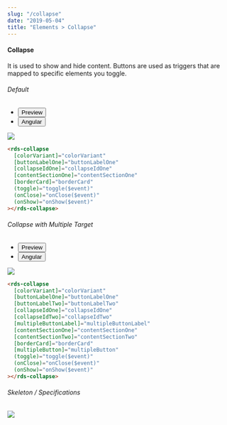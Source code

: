 ```yaml
---
slug: "/collapse"
date: "2019-05-04"
title: "Elements > Collapse"
---
```


<!-- CSS only -->
<link href="https://cdn.jsdelivr.net/npm/bootstrap@5.1.3/dist/css/bootstrap.min.css" rel="stylesheet" integrity="sha384-1BmE4kWBq78iYhFldvKuhfTAU6auU8tT94WrHftjDbrCEXSU1oBoqyl2QvZ6jIW3" crossorigin="anonymous">
<link rel="stylesheet" href="../../../../../../../raaghu/src/assets/css/style-elements.css">
<link rel="stylesheet" href="../../../../../../../raaghu/src/assets/css/main.css">

#### Collapse

<p class="checkbox-def">It is used to show and hide content. Buttons are used as triggers that are mapped to specific elements you toggle.</p>

<section class="py-4">
    <h6>Default</h6>
    <div class="py-3">
      <div class="cust-tabs">
        <ul class="nav nav-tabs" id="myTab" role="tablist">
          <li class="nav-item" role="presentation">
            <button class="nav-link active" id="PreviewBasic-tab" data-bs-toggle="tab" data-bs-target="#PreviewBasic" type="button" role="tab" aria-controls="PreviewBasic" aria-selected="true">Preview </button>
          </li>
          <li class="nav-item" role="presentation">
            <button class="nav-link" id="AngularBasic-tab" data-bs-toggle="tab" data-bs-target="#AngularBasic" type="button" role="tab" aria-controls="AngularBasic" aria-selected="false"><i class="bi bi-code-slash" style="font-size:1.0rem"></i>Angular</button>
          </li>
        </ul>
      </div>
      <div class="tab-content card border" id="myTabContent">
        <div class="tab-pane fade show active" id="PreviewBasic" role="tabpanel" aria-labelledby="PreviewBasic-tab">
           <div class="contents  p-5">
              <div class="row">
               <div class="col-md-12">
                   <img src="/images/collapse-basic.png" class="img-fluid w-100">
               </div>                           
           </div>
                       
  </div>
        </div>
        <div class="tab-pane fade show" id="AngularBasic" role="tabpanel" aria-labelledby="AngularBasic-tab">
          <div class="contents bg-code">
<div class="row  m-0 p-4">

```html
<rds-collapse
  [colorVariant]="colorVariant"
  [buttonLabelOne]="buttonLabelOne"
  [collapseIdOne]="collapseIdOne"
  [contentSectionOne]="contentSectionOne"
  [borderCard]="borderCard"
  (toggle)="toggle($event)"
  (onClose)="onClose($event)"
  (onShow)="onShow($event)"
></rds-collapse>
```

</div>
          </div>
        </div>
      </div>
    </div>
  </section>


  <section class="py-4">
    <h6>Collapse with Multiple Target</h6>
    <div class="py-3">
      <div class="cust-tabs">
        <ul class="nav nav-tabs" id="myTab" role="tablist">
          <li class="nav-item" role="presentation">
            <button class="nav-link active" id="PreviewHorizontal-tab" data-bs-toggle="tab" data-bs-target="#PreviewHorizontal" type="button" role="tab" aria-controls="PreviewHorizontal" aria-selected="true">Preview </button>
          </li>
          <li class="nav-item" role="presentation">
            <button class="nav-link" id="AngularHorizontal-tab" data-bs-toggle="tab" data-bs-target="#AngularHorizontal" type="button" role="tab" aria-controls="AngularHorizontal" aria-selected="false"><i class="bi bi-code-slash" style="font-size:1.0rem"></i>Angular</button>
          </li>
        </ul>
      </div>
 <div class="tab-content card border" id="myTabContent">
        <div class="tab-pane fade show active" id="PreviewHorizontal" role="tabpanel" aria-labelledby="PreviewHorizontal-tab">
           <div class="contents  p-5">
              <div class="row">
               <div class="col-md-12">
                   <img src="/images/collapse-multiple-target.png" class="img-fluid w-100">
               </div>                           
           </div>
                       
  </div>
        </div>
        <div class="tab-pane fade show" id="AngularHorizontal" role="tabpanel" aria-labelledby="AngularHorizontal-tab">
          <div class="contents bg-code">
<div class="row  m-0 p-4">

```html
<rds-collapse
  [colorVariant]="colorVariant"
  [buttonLabelOne]="buttonLabelOne"
  [buttonLabelTwo]="buttonLabelTwo"
  [collapseIdOne]="collapseIdOne"
  [collapseIdTwo]="collapseIdTwo"
  [multipleButtonLabel]="multipleButtonLabel"
  [contentSectionOne]="contentSectionOne"
  [contentSectionTwo]="contentSectionTwo"
  [borderCard]="borderCard"
  [multipleButton]="multipleButton"
  (toggle)="toggle($event)"
  (onClose)="onClose($event)"
  (onShow)="onShow($event)"
></rds-collapse>
```

</div>
          </div>
        </div>
      </div>
    </div>
  </section>

 <!-- Skeleton / Specifications -->
<section class="py-4">
                        <h6>
                           Skeleton / Specifications
                        </h6>
                        <div class="py-3">
                              <!-- Tab panes -->
                              <div class="card border p-5">
                                 <div class="row">
                                    <div class="col-md-12">
                                       <img src="/images/collapse-skeleton.png" class="img-fluid">
                                    </div>
                                 </div>
                              </div>
                        </div>
                     </section>



<!-- JavaScript Bundle with Popper -->
<script src="https://cdn.jsdelivr.net/npm/bootstrap@5.1.3/dist/js/bootstrap.bundle.min.js" integrity="sha384-ka7Sk0Gln4gmtz2MlQnikT1wXgYsOg+OMhuP+IlRH9sENBO0LRn5q+8nbTov4+1p" crossorigin="anonymous"></script>
